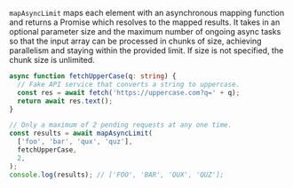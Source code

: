 `mapAsyncLimit` maps each element with an asynchronous mapping function and returns a Promise which resolves to the mapped results. It takes in an optional parameter size and the maximum number of ongoing async tasks so that the input array can be processed in chunks of size, achieving parallelism and staying within the provided limit. If size is not specified, the chunk size is unlimited.

```typescript
async function fetchUpperCase(q: string) {
  // Fake API service that converts a string to uppercase.
  const res = await fetch('https://uppercase.com?q=' + q);
  return await res.text();
}

// Only a maximum of 2 pending requests at any one time.
const results = await mapAsyncLimit(
  ['foo', 'bar', 'qux', 'quz'],
  fetchUpperCase,
  2,
);
console.log(results); // ['FOO', 'BAR', 'QUX', 'QUZ'];
```
